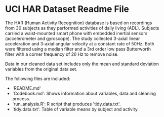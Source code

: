 # UCI HAR Dataset Readme File #

The HAR (Human Activity Recognition) database is based on recordings from 30 subjects as they performed activities of daily living (ADL). Subjects carried a waist-mounted smart phone with embedded inertial sensors (accelerometer and gyroscope). The study collected 3-axial linear acceleration and 3-axial angular velocity at a constant rate of 50Hz. Both were filtered using a median filter and a 3rd order low pass Butterworth filter with a corner frequency of 20 Hz to remove noise.

Data in our cleaned data set includes only the mean and standard deviation variables from the original data set. 

The following files are included:

* 'README.md'
* 'Codebook.md': Shows information about variables, data and cleaning process. 
* 'run_analysis.R': R script that produces 'tidy.data.txt'. 
* 'tidy.data.txt': Table of variable means by subject and activity. 


